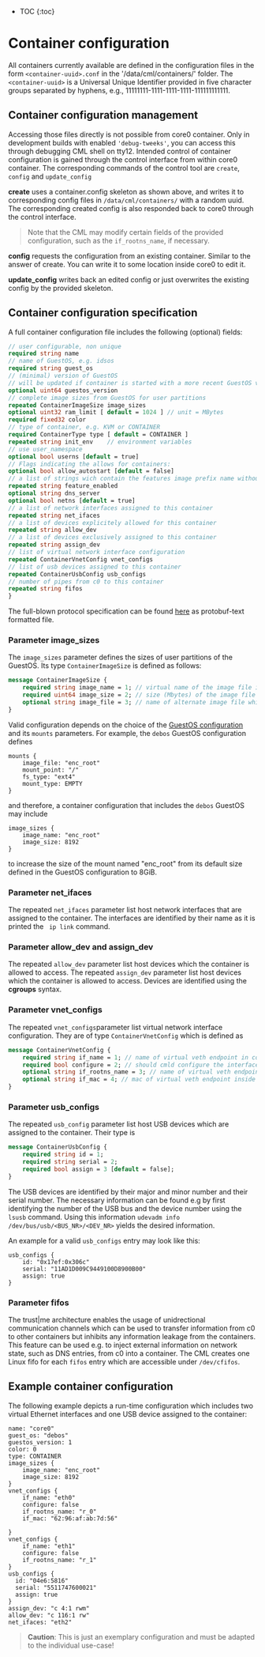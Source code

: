 ---
---

- TOC
{:toc}

# Container configuration

All containers currently available are defined in the configuration files in the form `<container-uuid>.conf` in the '/data/cml/containers/' folder. The `<container-uuid>` is a Universal Unique Identifier provided in five character groups separated by hyphens, e.g., 11111111-1111-1111-1111-111111111111.

## Container configuration management
Accessing those files directly is not possible from core0 container.
Only in development builds with enabled `'debug-tweeks'`, you can access this
through debugging CML shell on tty12.
Intended control of container configuration is gained through the control interface from within
core0 container.
The corresponding commands of the control tool are `create`, `config` and `update_config`

**create** uses a container.config skeleton as shown above, and writes it to corresponding
config files in `/data/cml/containers/` with a random uuid. The corresponding created config
is also responded back to core0 through the control interface.
> Note that the CML may modify certain fields of the provided configuration, such as the ```if_rootns_name```, if necessary.

**config** requests the configuration from an existing container. Similar to
the answer of create. You can write it to some location inside core0 to edit it.

**update_config**  writes back an edited config or just overwrites the existing
config by the provided skeleton.


## Container configuration specification

A full container configuration file includes the following (optional) fields:

```protobuf
// user configurable, non unique
required string name
// name of GuestOS, e.g. idsos
required string guest_os
// (minimal) version of GuestOS
// will be updated if container is started with a more recent GuestOS version.
optional uint64 guestos_version
// complete image sizes from GuestOS for user partitions
repeated ContainerImageSize image_sizes
optional uint32 ram_limit [ default = 1024 ] // unit = MBytes
required fixed32 color
// type of container, e.g. KVM or CONTAINER
required ContainerType type [ default = CONTAINER ]
repeated string init_env	// environment variables
// use user_namespace
optional bool userns [default = true]
// Flags indicating the allows for containers:
optional bool allow_autostart [default = false]
// a list of strings wich contain the features image prefix name without .img
repeated string feature_enabled
optional string dns_server
optional bool netns [default = true]
// a list of network interfaces assigned to this container
repeated string net_ifaces
// a list of devices explicitely allowed for this container
repeated string allow_dev
// a list of devices exclusively assigned to this container
repeated string assign_dev
// list of virtual network interface configuration
repeated ContainerVnetConfig vnet_configs
// list of usb devices assigned to this container 
repeated ContainerUsbConfig usb_configs
// number of pipes from c0 to this container
repeated string fifos
}
```

The full-blown protocol specification can be found [here](https://github.com/trustm3/device_fraunhofer_common_cml/blob/trustx-master/daemon/container.proto) as protobuf-text formatted file.


### Parameter image_sizes
The ```image_sizes``` parameter defines the sizes of user partitions of the GuestOS. Its type ```ContainerImageSize``` is defined as follows:

```protobuf
message ContainerImageSize {
	required string image_name = 1; // virtual name of the image file in guestos
	required uint64 image_size = 2; // size (Mbytes) of the image file
	optional string image_file = 3; // name of alternate image file which overwrites image_name of guestos config
}
```
Valid configuration depends on the choice of the [GuestOS configuration](operate/guestos_config) and its ```mounts``` parameters.
For example, the ```debos```  GuestOS configuration defines
```
mounts {
	image_file: "enc_root"
	mount_point: "/"
	fs_type: "ext4"
	mount_type: EMPTY
}
```
and therefore, a container configuration that includes the ```debos``` GuestOS
may include
```
image_sizes {
	image_name: "enc_root"
	image_size: 8192
}
```
to increase the size of the mount named "enc_root" from its default size defined in the GuestOS configuration to 8GiB.

### Parameter net_ifaces
The repeated ```net_ifaces``` parameter list host network interfaces that are assigned to the container. The interfaces are identified by their name as it is printed the ``` ip link``` command.

### Parameter allow_dev and assign_dev
The repeated ```allow_dev``` parameter list host devices which the container is allowed to access.
The repeated ```assign_dev``` parameter list host devices which the container is allowed to access.
Devices are identified using the **cgroups** syntax.

### Parameter vnet_configs
The repeated ```vnet_configs```parameter list virtual network interface configuration.
They are of type ```ContainerVnetConfig``` which is defined as

```protobuf
message ContainerVnetConfig {
	required string if_name = 1; // name of virtual veth endpoint in container
	required bool configure = 2; // should cmld configure the interface or leav it unconfigured
	optional string if_rootns_name = 3; // name of virtual veth endpoint in rootns (will be autogenerated by cmld)
	optional string if_mac = 4; // mac of virtual veth endpoint inside container (will be autogenerated)
}
```

### Parameter usb_configs
The repeated ```usb_config``` parameter list host USB devices which are assigned to the container.
Their type is 

```protobuf
message ContainerUsbConfig {
	required string id = 1;
	required string serial = 2;
	required bool assign = 3 [default = false];
}
```
The USB devices are identified by their major and minor number and their serial number. The necessary information can be found e.g by first identifying the number of the USB bus and the device number using the ```lsusb``` command.
Using this information ```udevadm info /dev/bus/usb/<BUS_NR>/<DEV_NR>``` yields the desired information.

An example for a valid ```usb_configs``` entry may look like this:
```
usb_configs {
	id: "0x17ef:0x306c"
	serial: "11AD1D009C9449100D8900B00"
	assign: true
}
```

### Parameter fifos
The trust|me architecture enables the usage of unidrectional communication channels which can be used to transfer information from c0 to other containers but inhibits any information leakage from the containers.
This feature can be used e.g. to inject external information on network state, such as DNS entries, from c0 into a container.
The CML creates one Linux fifo for each ```fifos``` entry which are accessible under ```/dev/cfifos```.


## Example container configuration

The following example depicts a run-time configuration which includes two virtual Ethernet interfaces and one USB device assigned to the container:

```
name: "core0"
guest_os: "debos"
guestos_version: 1
color: 0
type: CONTAINER
image_sizes {
	image_name: "enc_root"
	image_size: 8192
}
vnet_configs {
	if_name: "eth0"
	configure: false
	if_rootns_name: "r_0"
	if_mac: "62:96:af:ab:7d:56"

}
vnet_configs {
	if_name: "eth1"
	configure: false
	if_rootns_name: "r_1"
}
usb_configs {
  id: "04e6:5816"
  serial: "5511747600021"
  assign: true
}
assign_dev: "c 4:1 rwm"
allow_dev: "c 116:1 rw"
net_ifaces: "eth2"
```
> **Caution**: This is just an exemplary configuration and must be adapted to the individual use-case!
